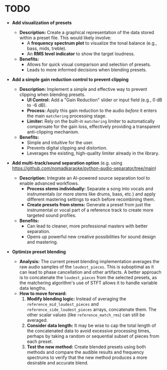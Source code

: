 # TODO

- **Add visualization of presets**
  - **Description:** Create a graphical representation of the data stored within a preset file. This would likely involve:
    - A **frequency spectrum plot** to visualize the tonal balance (e.g., bass, mids, treble).
    - An **RMS level indicator** to show the target loudness.
  - **Benefits:**
    - Allows for quick visual comparison and selection of presets.
    - Leads to more informed decisions when blending presets.

- **Add a simple gain reduction control to prevent clipping**
  - **Description:** Implement a simple and effective way to prevent clipping when blending presets.
    - **UI Control:** Add a "Gain Reduction" slider or input field (e.g., 0 dB to -6 dB).
    - **Process:** Apply this gain reduction to the audio *before* it enters the main `matchering` processing stage.
    - **Limiter:** Rely on the built-in `matchering` limiter to automatically compensate for the gain loss, effectively providing a transparent anti-clipping mechanism.
  - **Benefits:**
    - Simple and intuitive for the user.
    - Prevents digital clipping and distortion.
    - Leverages the existing, high-quality limiter already in the library.

- **Add multi-track/sound separation option** (e.g. using https://github.com/nomadkaraoke/python-audio-separator/tree/main)
  - **Description:** Integrate an AI-powered source separation tool to enable advanced workflows.
    - **Process stems individually:** Separate a song into vocals and instrumentals (or more stems like drums, bass, etc.) and apply different mastering settings to each before recombining them.
    - **Create presets from stems:** Generate a preset from just the instrumental or vocal part of a reference track to create more targeted sound profiles.
  - **Benefits:**
    - Can lead to cleaner, more professional masters with better separation.
    - Opens up powerful new creative possibilities for sound design and mastering.

- **Optimize preset blending**
  - **Analysis:** The current preset blending implementation averages the raw audio samples of the `loudest_pieces`. This is suboptimal as it can lead to phase cancellation and other artifacts. A better approach is to concatenate the `loudest_pieces` from the selected presets, as the matchering algorithm's use of STFT allows it to handle variable data lengths.
  - **How to move forward:**
    1.  **Modify blending logic:** Instead of averaging the `reference_mid_loudest_pieces` and `reference_side_loudest_pieces` arrays, concatenate them. The other scalar values (like `reference_match_rms`) can still be averaged.
    2.  **Consider data length:** It may be wise to cap the total length of the concatenated data to avoid excessive processing times, perhaps by taking a random or sequential subset of pieces from each preset.
    3.  **Test the new method:** Create blended presets using both methods and compare the audible results and frequency spectrums to verify that the new method produces a more desirable and accurate blend.